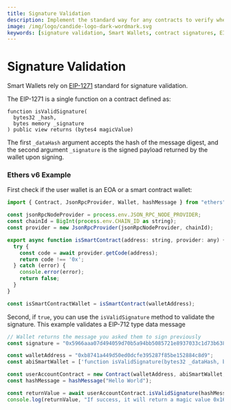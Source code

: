```yaml
---
title: Signature Validation
description: Implement the standard way for any contracts to verify whether a signature on a behalf of a given contract is valid. This is possible via the implementation of a isValidSignature (hash, signature) function on the signing contract, which can be called to validate a signature.
image: /img/logo/candide-logo-dark-wordmark.svg
keywords: [signature validation, Smart Wallets, contract signatures, EIP-1271]
---
```

# Signature Validation

Smart Wallets rely on [EIP-1271](https://eips.ethereum.org/EIPS/eip-1271) standard for signature validation.

The EIP-1271 is a single function on a contract defined as:

```
function isValidSignature(
  bytes32 _hash,
  bytes memory _signature
) public view returns (bytes4 magicValue)
```
The first `_dataHash` argument accepts the hash of the message digest, and the second argument `_signature` is the signed payload returned by the wallet upon signing.

### Ethers v6 Example
First check if the user wallet is an EOA or a smart contract wallet:

```js
import { Contract, JsonRpcProvider, Wallet, hashMessage } from "ethers";

const jsonRpcNodeProvider = process.env.JSON_RPC_NODE_PROVIDER;
const chainId = BigInt(process.env.CHAIN_ID as string);
const provider = new JsonRpcProvider(jsonRpcNodeProvider, chainId);

export async function isSmartContract(address: string, provider: any) {
  try {
    const code = await provider.getCode(address);
    return code !== '0x';
  } catch (error) {
    console.error(error);
    return false;
  }
}

const isSmartContractWallet = isSmartContract(walletAddress);
```

Second, if `true`, you can use the `isValidSignature` method to validate the signature. This example validates a EIP-712 type data message

```js
// Wallet returns the message you asked them to sign previously
const signature = "0x5966aaa07d494059d70b5a94bb5085721e8937033c1d73b6380786d55bc815a832bb14d11ddc406512a1a27ebcbd7b7c4f0ce686c654a20b8c060cd925a81ec51c";

const walletAddress = "0xb8741a449d50ed0dcfe395287f85be152884c8d9";
const abiSmartWallet = ['function isValidSignature(bytes32 _dataHash, bytes calldata _signature) external view returns (bytes4)'];

const userAccountContract = new Contract(walletAddress, abiSmartWallet, provider);
const hashMessage = hashMessage("Hello World");

const returnValue = await userAccountContract.isValidSignature(hashMessage, signature);
console.log(returnValue, "If success, it will return a magic value 0x1626ba7e");
```